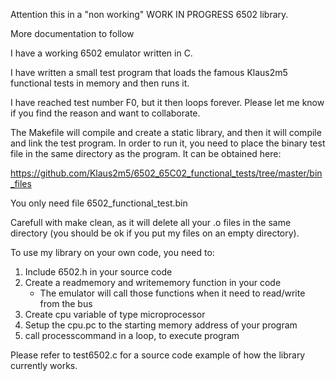 Attention this in a "non working" WORK IN PROGRESS 6502 library.

More documentation to follow

I have a working 6502 emulator written in C. 

I have written a small test program that loads the famous Klaus2m5 functional tests
in memory and then runs it. 

I have reached test number F0, but it then loops forever. Please let me know if you
find the reason and want to collaborate. 

The Makefile will compile and create a static library, and then it will compile 
and link the test program. In order to run it, you need to place the binary test 
file in the same directory as the program. It can be obtained here: 

https://github.com/Klaus2m5/6502_65C02_functional_tests/tree/master/bin_files

You only need file 6502_functional_test.bin

Carefull with make clean, as it will delete all your .o files in the same 
directory (you should be ok if you put my files on an empty directory). 



To use my library on your own code, you need to: 

1) Include 6502.h in your source code
2) Create a readmemory and writememory function in your code
    - The emulator will call those functions when it need to read/write from the bus
3) Create cpu variable of type microprocessor
4) Setup the cpu.pc to the starting memory address of your program
5) call processcommand in a loop, to execute program


Please refer to test6502.c for a source code example of how the library currently
works. 


